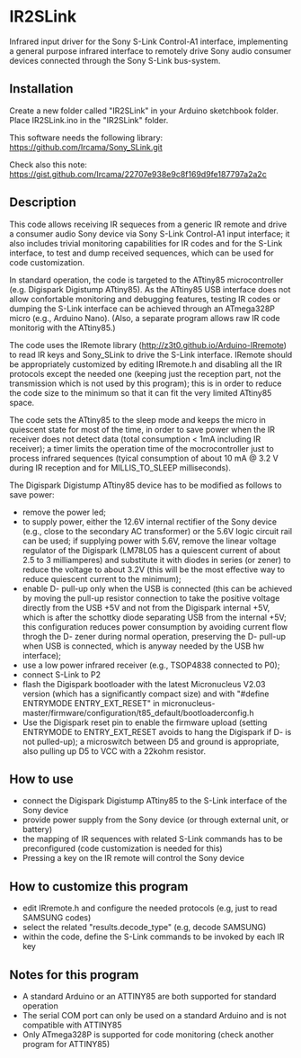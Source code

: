 # IR2SLink
Infrared input driver for the Sony S-Link Control-A1 interface, implementing a general purpose infrared interface to remotely drive Sony audio consumer devices connected through the Sony S-Link bus-system.

## Installation
Create a new folder called "IR2SLink" in your Arduino sketchbook folder.
Place IR2SLink.ino in the "IR2SLink" folder.

This software needs the following library: https://github.com/Ircama/Sony_SLink.git

Check also this note: https://gist.github.com/Ircama/22707e938e9c8f169d9fe187797a2a2c

## Description
This code allows receiving IR sequeces from a generic IR remote and drive a consumer
audio Sony device via Sony S-Link Control-A1 input interface; it also includes
trivial monitoring capabilities for IR codes and for the S-Link interface, to test
and dump received sequences, which can be used for code customization.

In standard operation, the code is targeted to the ATtiny85 microcontroller (e.g.
Digispark Digistump ATtiny85). As the ATtiny85 USB interface does not allow
confortable monitoring and debugging features, testing IR codes or dumping the
S-Link interface can be achieved through an ATmega328P micro (e.g., Arduino Nano).
(Also, a separate program allows raw IR code monitorig with the ATtiny85.)

The code uses the IRemote library (http://z3t0.github.io/Arduino-IRremote) to read IR
keys and Sony_SLink to drive the S-Link interface. IRemote should be appropriately
customized by editing IRremote.h and disabling all the IR protocols except the needed
one (keeping just the reception part, not the transmission which is not used by this
program); this is in order to reduce the code size to the minimum so that it can fit
the very limited ATtiny85 space.

The code sets the ATtiny85 to the sleep mode and keeps the micro in quiescent state
for most of the time, in order to save power when the IR receiver does not detect
data (total consumption < 1mA including IR receiver); a timer limits the operation
time of the mocrocontroller just to process infrared sequences (tyical consumption of
about 10 mA @ 3.2 V during IR reception and for MILLIS_TO_SLEEP milliseconds).

The Digispark Digistump ATtiny85 device has to be modified as follows to save power:
- remove the power led;
- to supply power, either the 12.6V internal rectifier of the Sony device (e.g., close
  to the secondary AC transformer) or the 5.6V logic circuit rail can be used; if
  supplying power with 5.6V, remove the linear voltage regulator of the Digispark
  (LM78L05 has a quiescent current of about 2.5 to 3 milliamperes) and substitute it
  with diodes in series (or zener) to reduce the voltage to about 3.2V (this will be
  the most effective way to reduce quiescent current to the minimum);
- enable D- pull-up only when the USB is connected (this can be achieved by moving 
  the pull-up resistor connection to take the positive voltage directly from the 
  USB +5V and not from the Digispark internal +5V, which is after the schottky diode
  separating USB from the internal +5V; this configuration reduces power consumption
  by avoiding current flow throgh the D- zener during normal operation, preserving
  the D- pull-up when USB is connected, which is anyway needed by the USB hw interface);
- use a low power infrared receiver (e.g., TSOP4838 connected to P0);
- connect S-Link to P2
- flash the Digispark bootloader with the latest Micronucleus V2.03 version (which has
  a significantly compact size) and with "#define ENTRYMODE ENTRY_EXT_RESET" in
  micronucleus-master/firmware/configuration/t85_default/bootloaderconfig.h
- Use the Digispark reset pin to enable the firmware upload (setting ENTRYMODE to
  ENTRY_EXT_RESET avoids to hang the Digispark if D- is not pulled-up); a microswitch
  between D5 and ground is appropriate, also pulling up D5 to VCC with a 22kohm resistor.

## How to use
- connect the Digispark Digistump ATtiny85 to the S-Link interface of the Sony device
- provide power supply from the Sony device (or through external unit, or battery)
- the mapping of IR sequences with related S-Link commands has to be preconfigured
  (code customization is needed for this)
- Pressing a key on the IR remote will control the Sony device

## How to customize this program
- edit IRremote.h and configure the needed protocols (e.g, just to read SAMSUNG codes)
- select the related "results.decode_type" (e.g, decode SAMSUNG)
- within the code, define the S-Link commands to be invoked by each IR key

## Notes for this program
 - A standard Arduino or an ATTINY85 are both supported for standard operation
 - The serial COM port can only be used on a standard Arduino and is not compatible
   with ATTINY85
 - Only ATmega328P is supported for code monitoring (check another program for
   ATTINY85)
